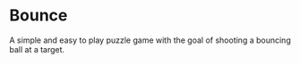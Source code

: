 # Bounce
A simple and easy to play puzzle game with the goal of shooting a bouncing ball at a target.
